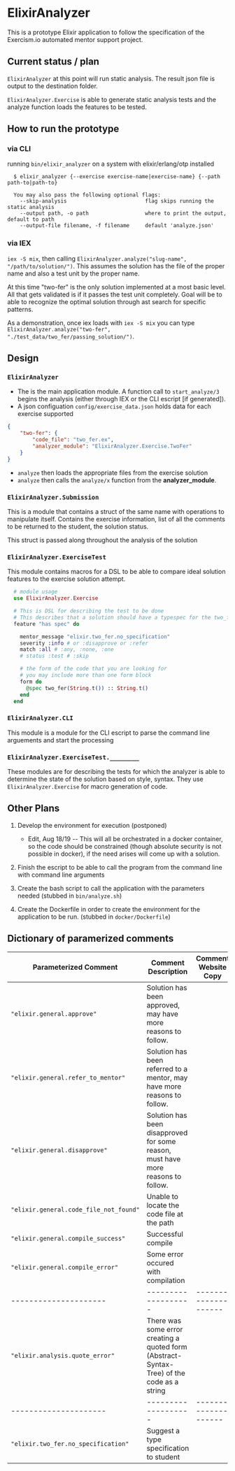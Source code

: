 # ElixirAnalyzer

This is a prototype Elixir application to follow the specification of the Exercism.io automated mentor support project.

## Current status / plan

`ElixirAnalyzer` at this point will run static analysis.  The result json file is output to the destination folder.

`ElixirAnalyzer.Exercise` is able to generate static analysis tests and the analyze function loads the features to be tested.

## How to run the prototype

### via CLI

running `bin/elixir_analyzer` on a system with elixir/erlang/otp installed

```text
  $ elixir_analyzer {--exercise exercise-name|exercise-name} {--path path-to|path-to}

  You may also pass the following optional flags:
    --skip-analysis                         flag skips running the static analysis
    --output path, -o path                  where to print the output, default to path
    --output-file filename, -f filename     default 'analyze.json'
```

### via IEX

`iex -S mix`, then calling `ElixirAnalyzer.analyze("slug-name", "/path/to/solution/")`.
This assumes the solution has the file of the proper name and also a test unit by the proper name.

At this time "two-fer" is the only solution implemented at a most basic level. All that gets validated is if it passes the test unit completely.  Goal will be to able to recognize the optimal solution through ast search for specific patterns.

As a demonstration, once iex loads with `iex -S mix` you can type `ElixirAnalyzer.analyze("two-fer", "./test_data/two_fer/passing_solution/")`.

## Design

### `ElixirAnalyzer`

* The is the main application module.  A function call to `start_analyze/3` begins the analysis (either through IEX or the CLI escript [if generated]).
* A json configuation `config/exercise_data.json` holds data for each exercise supported

```json
{
    "two-fer": {
        "code_file": "two_fer.ex",
        "analyzer_module": "ElixirAnalyzer.Exercise.TwoFer"
    }
}
```

* `analyze` then loads the appropriate files from the exercise solution
* `analyze` then calls the `analyze/x` function from the __analyzer_module__.

### `ElixirAnalyzer.Submission`

This is a module that contains a struct of the same name with operations to manipulate itself.  Contains the exercise information, list of all the comments to be returned to the student, the solution status.

This struct is passed along throughout the analysis of the solution

### `ElixirAnalyzer.ExerciseTest`

This module contains macros for a DSL to be able to compare ideal solution features to the exercise solution attempt.

```elixir
  # module usage
  use ElixirAnalyzer.Exercise

  # This is DSL for describing the test to be done
  # This describes that a solution should have a typespec for the two_fer function
  feature "has spec" do

    mentor_message "elixir.two_fer.no_specification"
    severity :info # or :disapprove or :refer
    match :all # :any, :none, :one
    # status :test # :skip

    # the form of the code that you are looking for
    # you may include more than one form block
    form do
      @spec two_fer(String.t()) :: String.t()
    end
  end
```

### `ElixirAnalyzer.CLI`

This module is a module for the CLI escript to parse the command line arguements and start the processing

### `ElixirAnalyzer.ExerciseTest.________`

These modules are for describing the tests for which the analyzer is able to determine the state of the solution based on style, syntax.  They use `ElixirAnalyzer.Exercise` for macro generation of code.

## Other Plans

1. Develop the environment for execution (postponed)
    * Edit, Aug 18/19 -- This will all be orchestrated in a docker container, so the code should be constrained (though absolute security is not possible in docker), if the need arises will come up with a solution.

2. Finish the escript to be able to call the program from the command line with command line arguments

3. Create the bash script to call the application with the parameters needed (stubbed in `bin/analyze.sh`)

4. Create the Dockerfile in order to create the environment for the application to be run. (stubbed in `docker/Dockerfile`)

## Dictionary of paramerized comments

Parameterized Comment | Comment Description | Comment Website Copy
--------------------- | ------------------- | --------------------
`"elixir.general.approve"` | Solution has been approved, may have more reasons to follow. |
`"elixir.general.refer_to_mentor"` | Solution has been referred to a mentor, may have more reasons to follow. |
`"elixir.general.disapprove"` | Solution has been disapproved for some reason, must have more reasons to follow. |
`"elixir.general.code_file_not_found"` | Unable to locate the code file at the path |
`"elixir.general.compile_success"` | Successful compile |
`"elixir.general.compile_error"` | Some error occured with compilation |
--------------------- | ------------------- | --------------------
`"elixir.analysis.quote_error"` | There was some error creating a quoted form (Abstract-Syntax-Tree) of the code as a string |
--------------------- | ------------------- | --------------------
`"elixir.two_fer.no_specification"` | Suggest a type specification to student
